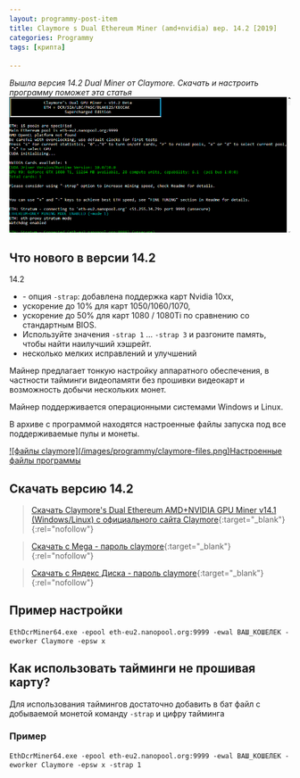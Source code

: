 ```yaml
---
layout: programmy-post-item
title: Claymore s Dual Ethereum Miner (amd+nvidia) вер. 14.2 [2019]
categories: Programmy
tags: [крипта]

---
```

*Вышла версия 14.2 Dual Miner от Claymore. Скачать и настроить программу поможет эта статья*
![My helpful screenshot](/images/programmy/claymore-miner-14.2.png)


## Что нового в версии 14.2

14.2
<ul>
  <li>- опция <code>-strap</code>: добавлена поддержка карт Nvidia 10xx, </li>
  <li>ускорение до 10% для карт 1050/1060/1070, </li>
  <li>ускорение до 50% для карт 1080 / 1080Ti по сравнению со стандартным BIOS. </li>
  <li>Используйте значения <code>-strap 1</code> ... <code>-strap 3</code> и разгоните память, чтобы найти наилучший хэшрейт. </li>
  <li>несколько мелких исправлений и улучшений</li>
</ul>


Майнер  предлагает тонкую настройку аппаратного обеспечения, в частности тайминги видеопамяти без прошивки видеокарт и возможность добычи нескольких монет. 

Майнер поддерживается операционными системами Windows и Linux.

В архиве с программой находятся настроенные файлы запуска под все поддерживаемые пулы и монеты.

<a href="/images/programmy/claymore-files.png" class="gray lightbox-image current">
![файлы claymore](/images/programmy/claymore-files.png)<span class="img-tit nev">Настроенные файлы программы</span>
</a>



## Скачать версию 14.2
> [Скачать Claymore's Dual Ethereum AMD+NVIDIA GPU Miner v14.1 (Windows/Linux) с официального сайта Claymore](https://claymore-dual.github.io/ru){:target="_blank"}{:rel="nofollow"}
 
> [Скачать с Mega - пароль claymore](https://mega.nz/#!CHRz1IYA!O9LUqx2BuQN3082evKOHa4KdjeNfW8JKn7zlkR0QO1o){:target="_blank"}{:rel="nofollow"}
 
>[Скачать с Яндекс Диска - пароль claymore](https://yadi.sk/d/Y9t7nBPooLx13Q){:target="_blank"}{:rel="nofollow"}

##  Пример настройки

```
EthDcrMiner64.exe -epool eth-eu2.nanopool.org:9999 -ewal ВАШ_КОШЕЛЕК -eworker Claymore -epsw x

```

##  Как использовать тайминги не прошивая карту?

Для использования таймингов достаточно добавить в бат файл с добываемой монетой команду <code>-strap</code> и цифру тайминга

###  Пример

```
EthDcrMiner64.exe -epool eth-eu2.nanopool.org:9999 -ewal ВАШ_КОШЕЛЕК -eworker Claymore -epsw x -strap 1

```
